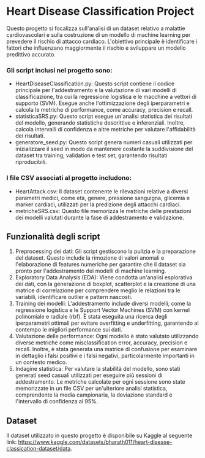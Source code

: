 # Heart Disease Classification Project

Questo progetto si focalizza sull'analisi di un dataset relativo a malattie cardiovascolari e sulla costruzione di un modello di machine learning per prevedere il rischio di attacco cardiaco. L'obiettivo principale è identificare i fattori che influenzano maggiormente il rischio e sviluppare un modello predittivo accurato.

### Gli script inclusi nel progetto sono:

- HeartDiseaseClassification.py: Questo script contiene il codice principale per l'addestramento e la valutazione di vari modelli di classificazione, tra cui la regressione logistica e le macchine a vettori di supporto (SVM). Esegue anche l'ottimizzazione degli iperparametri e calcola le metriche di performance, come accuracy, precision e recall.
- statisticaSRS.py: Questo script esegue un'analisi statistica dei risultati del modello, generando statistiche descrittive e inferenziali. Inoltre, calcola intervalli di confidenza e altre metriche per valutare l'affidabilità dei risultati.
- generatore_seed.py: Questo script genera numeri casuali utilizzati per inizializzare il seed in modo da mantenere costante la suddivisione del dataset tra training, validation e test set, garantendo risultati riproducibili.
### I file CSV associati al progetto includono:

- HeartAttack.csv: Il dataset contenente le rilevazioni relative a diversi parametri medici, come età, genere, pressione sanguigna, glicemia e marker cardiaci, utilizzati per la predizione degli attacchi cardiaci.
- metricheSRS.csv: Questo file memorizza le metriche delle prestazioni dei modelli valutati durante la fase di addestramento e validazione.
## Funzionalità degli script
1) Preprocessing dei dati: Gli script gestiscono la pulizia e la preparazione del dataset. Questo include la rimozione di valori anomali e l'elaborazione di features numeriche per garantire che il dataset sia pronto per l'addestramento dei modelli di machine learning.
2) Exploratory Data Analysis (EDA): Viene condotta un'analisi esplorativa dei dati, con la generazione di boxplot, scatterplot e la creazione di una matrice di correlazione per comprendere meglio le relazioni tra le variabili, identificare outlier e pattern nascosti.
3) Training dei modelli: L'addestramento include diversi modelli, come la regressione logistica e le Support Vector Machines (SVM) con kernel polinomiale e radiale (rbf). È stata eseguita una ricerca degli iperparametri ottimali per evitare overfitting e underfitting, garantendo al contempo le migliori performance sui dati.
4) Valutazione delle performance: Ogni modello è stato valutato utilizzando diverse metriche come misclassification error, accuracy, precision e recall. Inoltre, è stata generata una matrice di confusione per esaminare in dettaglio i falsi positivi e i falsi negativi, particolarmente importanti in un contesto medico.
5) Indagine statistica: Per valutare la stabilità del modello, sono stati generati seed casuali utilizzati per eseguire più sessioni di addestramento. Le metriche calcolate per ogni sessione sono state memorizzate in un file CSV per un'ulteriore analisi statistica, comprendente la media campionaria, la deviazione standard e l'intervallo di confidenza al 95%.
## Dataset
Il dataset utilizzato in questo progetto è disponibile su Kaggle al seguente link:
https://www.kaggle.com/datasets/bharath011/heart-disease-classi cation-dataset/data.
